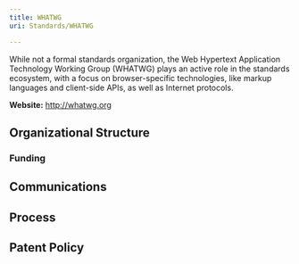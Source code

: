 ```yaml
---
title: WHATWG
uri: Standards/WHATWG

---
```

While not a formal standards organization, the Web Hypertext Application Technology Working Group (WHATWG) plays an active role in the standards ecosystem, with a focus on browser-specific technologies, like markup languages and client-side APIs, as well as Internet protocols.

**Website:** <http://whatwg.org>

## <span>Organizational Structure</span>

### <span>Funding</span>

## <span>Communications</span>

## <span>Process</span>

## <span>Patent Policy</span>